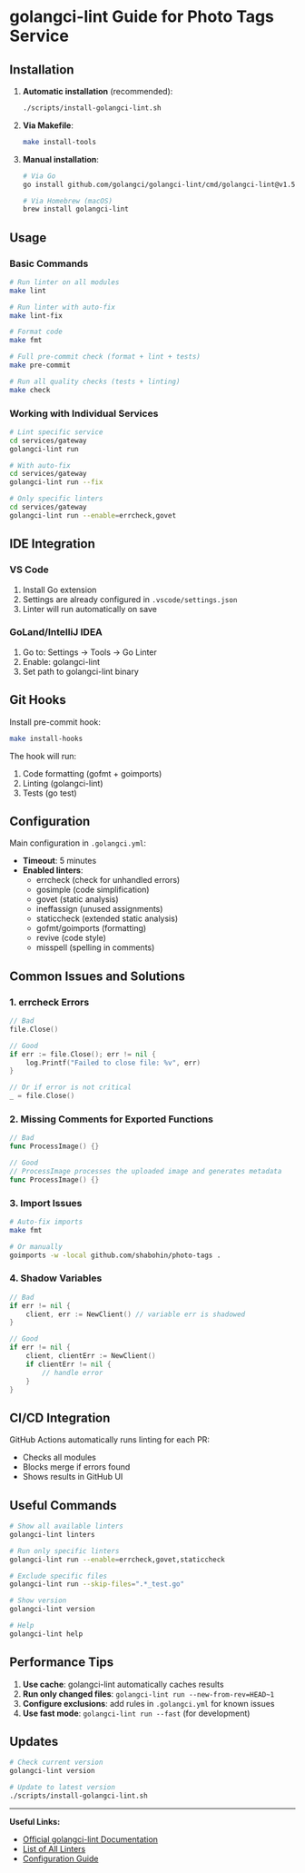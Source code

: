 # golangci-lint Guide for Photo Tags Service

## Installation

1. **Automatic installation** (recommended):
   ```bash
   ./scripts/install-golangci-lint.sh
   ```

2. **Via Makefile**:
   ```bash
   make install-tools
   ```

3. **Manual installation**:
   ```bash
   # Via Go
   go install github.com/golangci/golangci-lint/cmd/golangci-lint@v1.55.2
   
   # Via Homebrew (macOS)
   brew install golangci-lint
   ```

## Usage

### Basic Commands

```bash
# Run linter on all modules
make lint

# Run linter with auto-fix
make lint-fix

# Format code
make fmt

# Full pre-commit check (format + lint + tests)
make pre-commit

# Run all quality checks (tests + linting)
make check
```

### Working with Individual Services

```bash
# Lint specific service
cd services/gateway
golangci-lint run

# With auto-fix
cd services/gateway
golangci-lint run --fix

# Only specific linters
cd services/gateway
golangci-lint run --enable=errcheck,govet
```

## IDE Integration

### VS Code

1. Install Go extension
2. Settings are already configured in `.vscode/settings.json`
3. Linter will run automatically on save

### GoLand/IntelliJ IDEA

1. Go to: Settings → Tools → Go Linter
2. Enable: golangci-lint
3. Set path to golangci-lint binary

## Git Hooks

Install pre-commit hook:

```bash
make install-hooks
```

The hook will run:
1. Code formatting (gofmt + goimports)
2. Linting (golangci-lint)
3. Tests (go test)

## Configuration

Main configuration in `.golangci.yml`:

- **Timeout**: 5 minutes
- **Enabled linters**:
  - errcheck (check for unhandled errors)
  - gosimple (code simplification)
  - govet (static analysis)
  - ineffassign (unused assignments)
  - staticcheck (extended static analysis)
  - gofmt/goimports (formatting)
  - revive (code style)
  - misspell (spelling in comments)

## Common Issues and Solutions

### 1. errcheck Errors

```go
// Bad
file.Close()

// Good
if err := file.Close(); err != nil {
    log.Printf("Failed to close file: %v", err)
}

// Or if error is not critical
_ = file.Close()
```

### 2. Missing Comments for Exported Functions

```go
// Bad
func ProcessImage() {}

// Good
// ProcessImage processes the uploaded image and generates metadata
func ProcessImage() {}
```

### 3. Import Issues

```bash
# Auto-fix imports
make fmt

# Or manually
goimports -w -local github.com/shabohin/photo-tags .
```

### 4. Shadow Variables

```go
// Bad
if err != nil {
    client, err := NewClient() // variable err is shadowed
}

// Good
if err != nil {
    client, clientErr := NewClient()
    if clientErr != nil {
        // handle error
    }
}
```

## CI/CD Integration

GitHub Actions automatically runs linting for each PR:
- Checks all modules
- Blocks merge if errors found
- Shows results in GitHub UI

## Useful Commands

```bash
# Show all available linters
golangci-lint linters

# Run only specific linters
golangci-lint run --enable=errcheck,govet,staticcheck

# Exclude specific files
golangci-lint run --skip-files=".*_test.go"

# Show version
golangci-lint version

# Help
golangci-lint help
```

## Performance Tips

1. **Use cache**: golangci-lint automatically caches results
2. **Run only changed files**: `golangci-lint run --new-from-rev=HEAD~1`
3. **Configure exclusions**: add rules in `.golangci.yml` for known issues
4. **Use fast mode**: `golangci-lint run --fast` (for development)

## Updates

```bash
# Check current version
golangci-lint version

# Update to latest version
./scripts/install-golangci-lint.sh
```

---

**Useful Links:**
- [Official golangci-lint Documentation](https://golangci-lint.run/)
- [List of All Linters](https://golangci-lint.run/usage/linters/)
- [Configuration Guide](https://golangci-lint.run/usage/configuration/)
